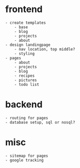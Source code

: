 # frontend
    - create templates
        - base
        - blog
        - projects
        - about
    - design landingpage
        - nav location, top middle?
        - styling
    - pages
        - about
        - projects
        - blog
        - recipes
        - pictures
        - todo list

# backend
    - routing for pages
    - database setup, sql or nosql?

# misc
    - sitemap for pages
    - google tracking